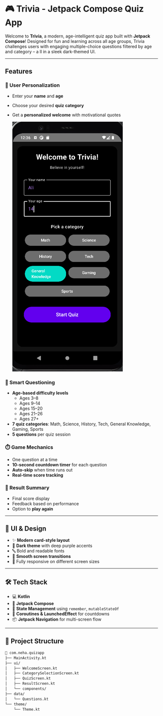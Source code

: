 # 🎮 Trivia - Jetpack Compose Quiz App

Welcome to **Trivia**, a modern, age-intelligent quiz app built with **Jetpack Compose**!
Designed for fun and learning across all age groups, 
Trivia challenges users with engaging multiple-choice questions filtered by age and category – a
ll in a sleek dark-themed UI.

---

##  Features

### 👤 User Personalization
- Enter your **name** and **age**
- Choose your desired **quiz category**
- Get a **personalized welcome** with motivational quotes
  
  ![image alt](https://github.com/Neha-Qasim/Trivia-QuizGame/blob/3a84c1c0d934f4557915ca34cc02a94f7b9d8564/Screenshot%202025-07-22%20123621.png)
  

### 🧠 Smart Questioning
- **Age-based difficulty levels**
  - Ages 3–8
  - Ages 9–14
  - Ages 15–20
  - Ages 21–26
  - Ages 27+
- **7 quiz categories**: Math, Science, History, Tech, General Knowledge, Gaming, Sports
- **5 questions** per quiz session

### ⏱️ Game Mechanics
- One question at a time
- **10-second countdown timer** for each question
- **Auto-skip** when time runs out
- **Real-time score tracking**

### 🧾 Result Summary
- Final score display
- Feedback based on performance
- Option to **play again**

---

## 🎨 UI & Design

- ✨ **Modern card-style layout**
- 🌙 **Dark theme** with deep purple accents
- 🔤 Bold and readable fonts
- 🧭 **Smooth screen transitions**
- 📱 Fully responsive on different screen sizes

---

## 🛠️ Tech Stack

- 💻 **Kotlin**
- 🧱 **Jetpack Compose**
- 🔄 **State Management** using `remember`, `mutableStateOf`
- 🔁 **Coroutines & LaunchedEffect** for countdowns
- 📦 **Jetpack Navigation** for multi-screen flow

---

## 📂 Project Structure

```bash
📁 com.neha.quizapp
├── MainActivity.kt
├── ui/
│   ├── WelcomeScreen.kt
│   ├── CategorySelectionScreen.kt
│   ├── QuizScreen.kt
│   ├── ResultScreen.kt
│   └── components/
├── data/
│   └── Questions.kt
└── theme/
    └── Theme.kt


